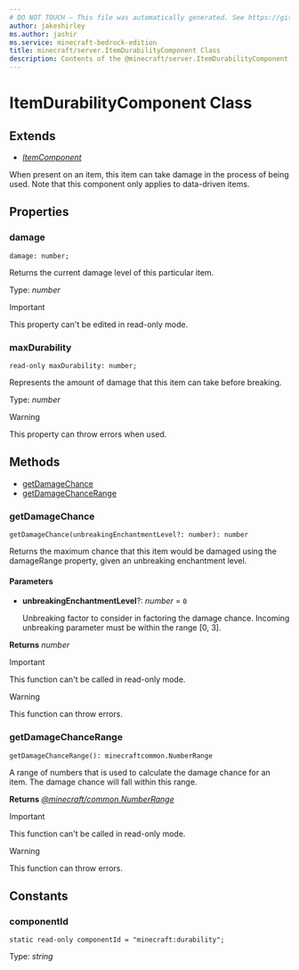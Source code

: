 ```yaml
---
# DO NOT TOUCH — This file was automatically generated. See https://github.com/mojang/minecraftapidocsgenerator to modify descriptions, examples, etc.
author: jakeshirley
ms.author: jashir
ms.service: minecraft-bedrock-edition
title: minecraft/server.ItemDurabilityComponent Class
description: Contents of the @minecraft/server.ItemDurabilityComponent class.
---
```

# ItemDurabilityComponent Class

## Extends
- [*ItemComponent*](ItemComponent.md)

When present on an item, this item can take damage in the process of being used. Note that this component only applies to data-driven items.

## Properties

### **damage**
`damage: number;`

Returns the current damage level of this particular item.

Type: *number*
  
> [!IMPORTANT]
> This property can't be edited in read-only mode.

### **maxDurability**
`read-only maxDurability: number;`

Represents the amount of damage that this item can take before breaking.

Type: *number*

> [!WARNING]
> This property can throw errors when used.

## Methods
- [getDamageChance](#getdamagechance)
- [getDamageChanceRange](#getdamagechancerange)

### **getDamageChance**
`
getDamageChance(unbreakingEnchantmentLevel?: number): number
`

Returns the maximum chance that this item would be damaged using the damageRange property, given an unbreaking enchantment level.

#### **Parameters**
- **unbreakingEnchantmentLevel**?: *number* = `0`
  
  Unbreaking factor to consider in factoring the damage chance. Incoming unbreaking parameter must be within the range [0, 3].

**Returns** *number*

> [!IMPORTANT]
> This function can't be called in read-only mode.

> [!WARNING]
> This function can throw errors.

### **getDamageChanceRange**
`
getDamageChanceRange(): minecraftcommon.NumberRange
`

A range of numbers that is used to calculate the damage chance for an item. The damage chance will fall within this range.

**Returns** [*@minecraft/common.NumberRange*](../../minecraft/common/NumberRange.md)

> [!IMPORTANT]
> This function can't be called in read-only mode.

> [!WARNING]
> This function can throw errors.

## Constants

### **componentId**
`static read-only componentId = "minecraft:durability";`

Type: *string*
